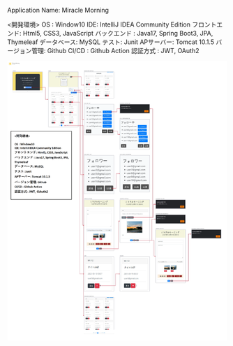 Application Name: Miracle Morning

<開発環境>
OS : Window10
IDE: IntelliJ IDEA Community Edition
フロントエンド: Html5, CSS3, JavaScript
バックエンド : Java17, Spring Boot3, JPA, Thymeleaf
データベース: MySQL
テスト: Junit
APサーバー: Tomcat 10.1.5
バージョン管理: Github
CI/CD : Github Action
認証方式 : JWT, OAuth2

![gamensenido](./gamensenido.png)

